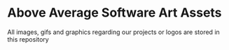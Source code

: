 # Above Average Software Art Assets
All images, gifs and graphics regarding our projects or logos are stored in this repository
